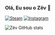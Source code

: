 ### Olá, Eu sou o Zëv 👋

[![Steam](https://img.shields.io/badge/Steam-000000?style=for-the-badge&logo=steam&logoColor=white)](https://steamcommunity.com/id/Zev-7/)
[![Instagram](https://img.shields.io/badge/Instagram-E4405F?style=for-the-badge&logo=instagram&logoColor=white)](https://www.instagram.com/zev_viktor/)

![Zëv GitHub stats](https://github-readme-stats.vercel.app/api?username=Zev07&show_icons=true&theme=dracula)

